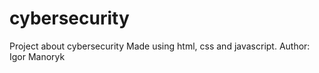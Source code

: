 # cybersecurity
Project about cybersecurity
Made using html, css and javascript.
Author: Igor Manoryk
